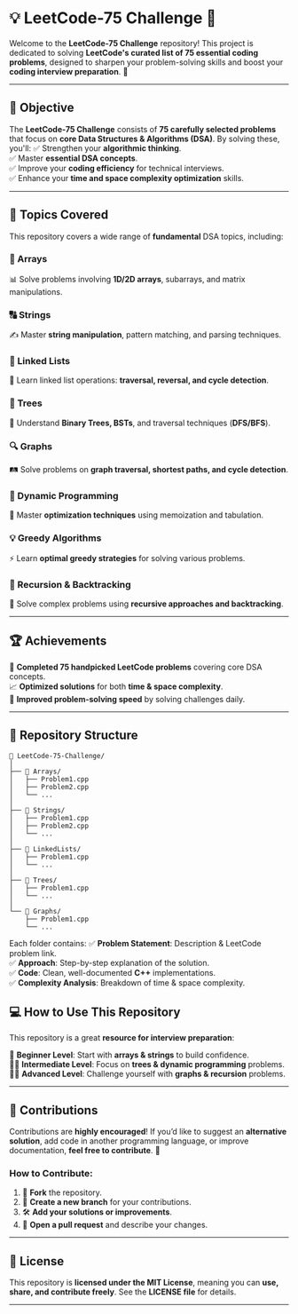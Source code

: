 # 💡 LeetCode-75 Challenge 🚀

Welcome to the **LeetCode-75 Challenge** repository! This project is dedicated to solving **LeetCode's curated list of 75 essential coding problems**, designed to sharpen your problem-solving skills and boost your **coding interview preparation**. 🎯

---

## 🎯 Objective
The **LeetCode-75 Challenge** consists of **75 carefully selected problems** that focus on **core Data Structures & Algorithms (DSA)**. By solving these, you'll:
✅ Strengthen your **algorithmic thinking**.  
✅ Master **essential DSA concepts**.  
✅ Improve your **coding efficiency** for technical interviews.  
✅ Enhance your **time and space complexity optimization** skills.

---

## 🧠 Topics Covered
This repository covers a wide range of **fundamental** DSA topics, including:

### 🔢 Arrays
📊 Solve problems involving **1D/2D arrays**, subarrays, and matrix manipulations.

### 🔠 Strings
✍️ Master **string manipulation**, pattern matching, and parsing techniques.

### 🔗 Linked Lists
🔄 Learn linked list operations: **traversal, reversal, and cycle detection**.

### 🌳 Trees
🌿 Understand **Binary Trees, BSTs**, and traversal techniques (**DFS/BFS**).

### 🔍 Graphs
🛤️ Solve problems on **graph traversal, shortest paths, and cycle detection**.

### 🧮 Dynamic Programming
📝 Master **optimization techniques** using memoization and tabulation.

### 💡 Greedy Algorithms
⚡ Learn **optimal greedy strategies** for solving various problems.

### 🔄 Recursion & Backtracking
🔁 Solve complex problems using **recursive approaches and backtracking**.

---

## 🏆 Achievements
🎯 **Completed 75 handpicked LeetCode problems** covering core DSA concepts.  
📈 **Optimized solutions** for both **time & space complexity**.  
🚀 **Improved problem-solving speed** by solving challenges daily.  

---

## 📂 Repository Structure
```
📁 LeetCode-75-Challenge/
│
├── 📂 Arrays/
│   ├── Problem1.cpp
│   ├── Problem2.cpp
│   └── ...
│
├── 📂 Strings/
│   ├── Problem1.cpp
│   ├── Problem2.cpp
│   └── ...
│
├── 📂 LinkedLists/
│   ├── Problem1.cpp
│   └── ...
│
├── 📂 Trees/
│   ├── Problem1.cpp
│   └── ...
│
└── 📂 Graphs/
    ├── Problem1.cpp
    └── ...
```
Each folder contains:
✅ **Problem Statement**: Description & LeetCode problem link.  
✅ **Approach**: Step-by-step explanation of the solution.  
✅ **Code**: Clean, well-documented **C++** implementations.  
✅ **Complexity Analysis**: Breakdown of time & space complexity.  

## 💻 How to Use This Repository
This repository is a great **resource for interview preparation**:

👶 **Beginner Level**: Start with **arrays & strings** to build confidence.  
🧑‍💻 **Intermediate Level**: Focus on **trees & dynamic programming** problems.  
👨‍🎓 **Advanced Level**: Challenge yourself with **graphs & recursion** problems.  

---

## 🤝 Contributions
Contributions are **highly encouraged**! If you’d like to suggest an **alternative solution**, add code in another programming language, or improve documentation, **feel free to contribute**. 🎉

### How to Contribute:
1. 🍴 **Fork** the repository.
2. 🌿 **Create a new branch** for your contributions.
3. 🛠️ **Add your solutions or improvements**.
4. 🔁 **Open a pull request** and describe your changes.

---

## 📜 License
This repository is **licensed under the MIT License**, meaning you can **use, share, and contribute freely**. See the **LICENSE file** for details.

---
